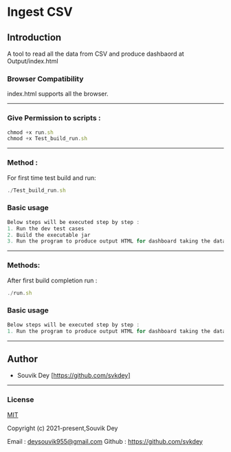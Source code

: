 # Ingest CSV
## Introduction
A tool to read all the data from CSV and produce dashbaord at Output/index.html
### Browser Compatibility

index.html supports all the browser.

---

### Give Permission to scripts :



```js
chmod +x run.sh
chmod +x Test_build_run.sh
```
---

### Method :

For first time test build and run:

```js
./Test_build_run.sh
```

### Basic usage

```js
Below steps will be executed step by step :
1. Run the dev test cases
2. Build the executable jar
3. Run the program to produce output HTML for dashboard taking the data from CSV
```

---

### Methods:
After first build completion run :

```js
./run.sh
```

### Basic usage

```js
Below steps will be executed step by step :
1. Run the program to produce output HTML for dashboard taking the data from CSV
```

---

## Author

- Souvik Dey [https://github.com/svkdey]

---

### License

[MIT](http://opensource.org/licenses/MIT)

Copyright (c) 2021-present,Souvik Dey

Email : deysouvik955@gmail.com
Github : https://github.com/svkdey
